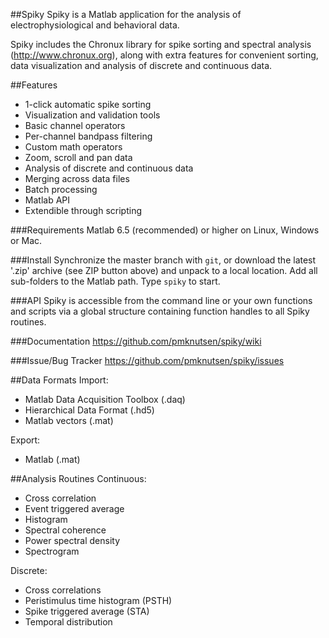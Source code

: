 ##Spiky
Spiky is a Matlab application for the analysis of electrophysiological and behavioral data.

Spiky includes the Chronux library for spike sorting and spectral analysis (http://www.chronux.org),
along with extra features for convenient sorting, data visualization and analysis of discrete
and continuous data.

##Features
- 1-click automatic spike sorting
- Visualization and validation tools
- Basic channel operators
- Per-channel bandpass filtering
- Custom math operators
- Zoom, scroll and pan data
- Analysis of discrete and continuous data
- Merging across data files
- Batch processing
- Matlab API
- Extendible through scripting

###Requirements
Matlab 6.5 (recommended) or higher on Linux, Windows or Mac.

###Install
Synchronize the master branch with `git`, or download the latest '.zip' archive (see ZIP
button above) and unpack to a local location. Add all sub-folders to the Matlab path. Type
`spiky` to start.

###API
Spiky is accessible from the command line or your own functions and scripts via a global
structure containing function handles to all Spiky routines.

###Documentation
https://github.com/pmknutsen/spiky/wiki

###Issue/Bug Tracker
https://github.com/pmknutsen/spiky/issues

##Data Formats
Import:
- Matlab Data Acquisition Toolbox (.daq)
- Hierarchical Data Format (.hd5)
- Matlab vectors (.mat)

Export:
- Matlab (.mat)

##Analysis Routines
Continuous:
- Cross correlation
- Event triggered average
- Histogram
- Spectral coherence
- Power spectral density
- Spectrogram

Discrete:
- Cross correlations
- Peristimulus time histogram (PSTH)
- Spike triggered average (STA)
- Temporal distribution
